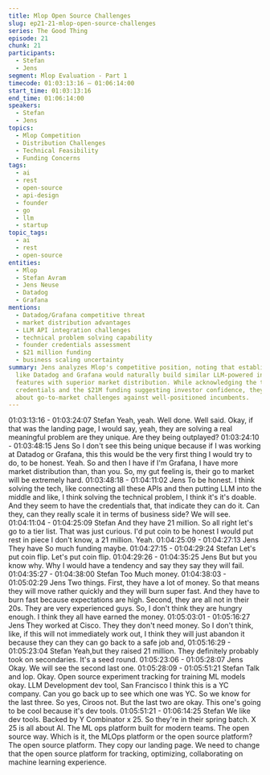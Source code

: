```yaml
---
title: Mlop Open Source Challenges
slug: ep21-21-mlop-open-source-challenges
series: The Good Thing
episode: 21
chunk: 21
participants:
  - Stefan
  - Jens
segment: Mlop Evaluation - Part 1
timecode: 01:03:13:16 – 01:06:14:00
start_time: 01:03:13:16
end_time: 01:06:14:00
speakers:
  - Stefan
  - Jens
topics:
  - Mlop Competition
  - Distribution Challenges
  - Technical Feasibility
  - Funding Concerns
tags:
  - ai
  - rest
  - open-source
  - api-design
  - founder
  - go
  - llm
  - startup
topic_tags:
  - ai
  - rest
  - open-source
entities:
  - Mlop
  - Stefan Avram
  - Jens Neuse
  - Datadog
  - Grafana
mentions:
  - Datadog/Grafana competitive threat
  - market distribution advantages
  - LLM API integration challenges
  - technical problem solving capability
  - founder credentials assessment
  - $21 million funding
  - business scaling uncertainty
summary: Jens analyzes Mlop's competitive position, noting that established players
  like Datadog and Grafana would naturally build similar LLM-powered incident management
  features with superior market distribution. While acknowledging the team's technical
  credentials and the $21M funding suggesting investor confidence, they express concern
  about go-to-market challenges against well-positioned incumbents.
---
```


01:03:13:16 - 01:03:24:07
Stefan
Yeah, yeah. Well done. Well said. Okay, if that was the landing page, I would say, yeah, they are
solving a real meaningful problem are they unique. Are they being outplayed?
01:03:24:10 - 01:03:48:15
Jens
So I don't see this being unique because if I was working at Datadog or Grafana, this this would
be the very first thing I would try to do, to be honest. Yeah. So and then I have if I'm Grafana, I
have more market distribution than, than you. So, my gut feeling is, their go to market will be
extremely hard.
01:03:48:18 - 01:04:11:02
Jens
To be honest. I think solving the tech, like connecting all these APIs and then putting LLM into
the middle and like, I think solving the technical problem, I think it's it's doable. And they seem to
have the credentials that, that indicate they can do it. Can they, can they really scale it in terms
of business side? We will see.
01:04:11:04 - 01:04:25:09
Stefan
And they have 21 million. So all right let's go to a tier list. That was just curious. I'd put coin to be
honest I would put rest in piece I don't know, a 21 million. Yeah.
01:04:25:09 - 01:04:27:13
Jens
They have So much funding maybe.
01:04:27:15 - 01:04:29:24
Stefan
Let's put coin flip. Let's put coin flip.
01:04:29:26 - 01:04:35:25
Jens
But but you know why. Why I would have a tendency and say they say they will fail.
01:04:35:27 - 01:04:38:00
Stefan
Too Much money.
01:04:38:03 - 01:05:02:29
Jens
Two things. First, they have a lot of money. So that means they will move rather quickly and
they will burn super fast. And they have to burn fast because expectations are high. Second,
they are all not in their 20s. They are very experienced guys. So, I don't think they are hungry
enough. I think they all have earned the money.
01:05:03:01 - 01:05:16:27
Jens
They worked at Cisco. They they don't need money. So I don't think, like, if this will not
immediately work out, I think they will just abandon it because they can they can go back to a
safe job and,
01:05:16:29 - 01:05:23:04
Stefan
Yeah,but they raised 21 million. They definitely probably took on secondaries. It's a seed round.
01:05:23:06 - 01:05:28:07
Jens
Okay. We will see the second last one.
01:05:28:09 - 01:05:51:21
Stefan
Talk and lop. Okay. Open source experiment tracking for training ML models okay. LLM
Development dev tool, San Francisco I think this is a YC company. Can you go back up to see
which one was YC. So we know for the last three. So yes, Ciroos not. But the last two are okay.
This one's going to be cool because it's dev tools.
01:05:51:21 - 01:06:14:25
Stefan
We like dev tools. Backed by Y Combinator x 25. So they're in their spring batch. X 25 is all
about AI. The ML ops platform built for modern teams. The open source way. Which is it, the
MLOps platform or the open source platform? The open source platform. They copy our landing
page. We need to change that the open source platform for tracking, optimizing, collaborating
on machine learning experience.